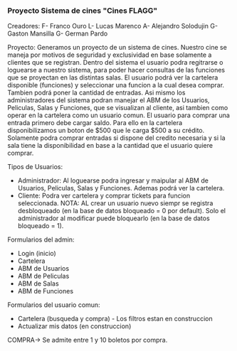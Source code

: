 ﻿### Proyecto Sistema de cines "Cines FLAGG"
Creadores:
F- Franco Ouro
L- Lucas Marenco
A- Alejandro Solodujin
G- Gaston Mansilla
G- German Pardo

Proyecto:
Generamos un proyecto de un sistema de cines. Nuestro cine se maneja por motivos de seguridad y exclusividad en base solamente a clientes que se registran.
Dentro del sistema el usuario podra regitrarse o loguearse a nuestro sistema, para poder hacer consultas de las funciones que se proyectan en las distintas salas.
El usuario podrá ver la cartelera disponible (funciones) y seleccionar una funcion a la cual desea comprar. Tambien podrá poner la cantidad de entradas.
Asi mismo los administradores del sistema podran manejar el ABM de los Usuarios, Peliculas, Salas y Funciones, que se visualizan al cliente, asi tambien 
como operar en la cartelera como un usuario comun.
El usuario para comprar una entrada primero debe cargar saldo. Para ello en la cartelera disponibilizamos un boton de $500 que le carga $500 a su crédito.
Solamente podra comprar entradas si dispone del credito necesaria y si la sala tiene la disponibilidad en base a la cantidad que el usuario quiere comprar.

Tipos de Usuarios:
* Administrador: Al loguearse podra ingresar y maipular al ABM de Usuarios, Peliculas, Salas y Funciones. Ademas podrá ver la cartelera.
* Cliente: Podra ver cartelera y comprar tickets para funcion seleccionada.
NOTA: AL crear un usuario nuevo siempr se registra desbloqueado (en la base de datos bloqueado = 0 por default). Solo el administrador al modificar puede bloquearlo (en la base de datos bloqueado = 1).

Formularios del admin:
* Login (inicio)
* Cartelera 
* ABM de Usuarios
* ABM de Peliculas
* ABM de Salas
* ABM de Funciones

Formularios del usuario comun:
* Cartelera (busqueda y compra) - Los filtros estan en construccion
* Actualizar mis datos (en construccion)

COMPRA-> Se admite entre 1 y 10 boletos por compra.
